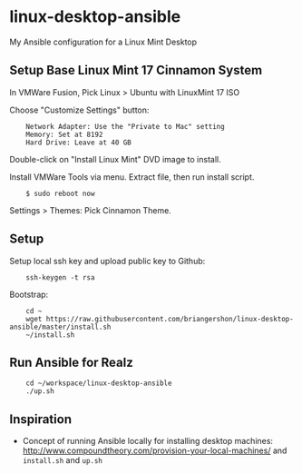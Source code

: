 # linux-desktop-ansible

My Ansible configuration for a Linux Mint Desktop

## Setup Base Linux Mint 17 Cinnamon System

In VMWare Fusion, Pick Linux > Ubuntu with LinuxMint 17 ISO

Choose "Customize Settings" button:

        Network Adapter: Use the "Private to Mac" setting
        Memory: Set at 8192
        Hard Drive: Leave at 40 GB

Double-click on "Install Linux Mint" DVD image to install.

Install VMWare Tools via menu.  Extract file, then run install script.

        $ sudo reboot now

Settings > Themes: Pick Cinnamon Theme.

## Setup

Setup local ssh key and upload public key to Github:

        ssh-keygen -t rsa

Bootstrap:

        cd ~
        wget https://raw.githubusercontent.com/briangershon/linux-desktop-ansible/master/install.sh
        ~/install.sh

## Run Ansible for Realz

        cd ~/workspace/linux-desktop-ansible
        ./up.sh

## Inspiration

* Concept of running Ansible locally for installing desktop machines: <http://www.compoundtheory.com/provision-your-local-machines/> and `install.sh` and `up.sh`

